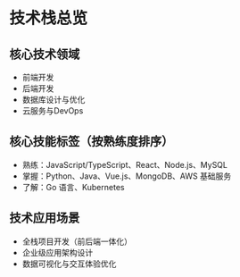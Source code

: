 # 技术栈总览  
## 核心技术领域  
- 前端开发  
- 后端开发  
- 数据库设计与优化  
- 云服务与DevOps  

## 核心技能标签（按熟练度排序）  
- 熟练：JavaScript/TypeScript、React、Node.js、MySQL 
- 掌握：Python、Java、Vue.js、MongoDB、AWS 基础服务  
- 了解：Go 语言、Kubernetes  

## 技术应用场景  
- 全栈项目开发（前后端一体化）  
- 企业级应用架构设计  
- 数据可视化与交互体验优化  